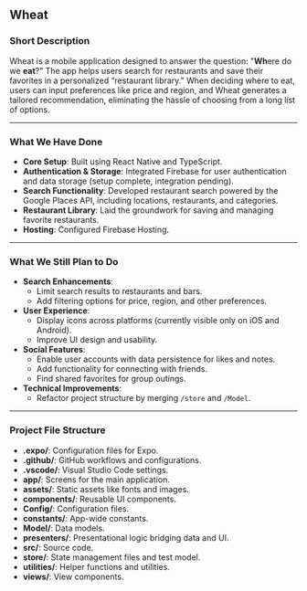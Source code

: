 ## Wheat

### Short Description

Wheat is a mobile application designed to answer the question: "**Wh**ere do we **eat**?" The app helps users search for restaurants and save their favorites in a personalized “restaurant library.” When deciding where to eat, users can input preferences like price and region, and Wheat generates a tailored recommendation, eliminating the hassle of choosing from a long list of options.

---

### What We Have Done  

- **Core Setup**: Built using React Native and TypeScript.
- **Authentication & Storage**: Integrated Firebase for user authentication and data storage (setup complete, integration pending).
- **Search Functionality**: Developed restaurant search powered by the Google Places API, including locations, restaurants, and categories.
- **Restaurant Library**: Laid the groundwork for saving and managing favorite restaurants.
- **Hosting**: Configured Firebase Hosting.

---

### What We Still Plan to Do

- **Search Enhancements**:
  - Limit search results to restaurants and bars.
  - Add filtering options for price, region, and other preferences.
- **User Experience**:
  - Display icons across platforms (currently visible only on iOS and Android).
  - Improve UI design and usability.
- **Social Features**:
  - Enable user accounts with data persistence for likes and notes.
  - Add functionality for connecting with friends.
  - Find shared favorites for group outings.
- **Technical Improvements**:
  - Refactor project structure by merging `/store` and `/Model`.

---

### Project File Structure

- **.expo/**: Configuration files for Expo.
- **.github/**: GitHub workflows and configurations.
- **.vscode/**: Visual Studio Code settings.
- **app/**: Screens for the main application.
- **assets/**: Static assets like fonts and images.
- **components/**: Reusable UI components.
- **Config/**: Configuration files.
- **constants/**: App-wide constants.
- **Model/**: Data models.
- **presenters/**: Presentational logic bridging data and UI.
- **src/**: Source code.
- **store/**: State management files and test model.
- **utilities/**: Helper functions and utilities.
- **views/**: View components.
